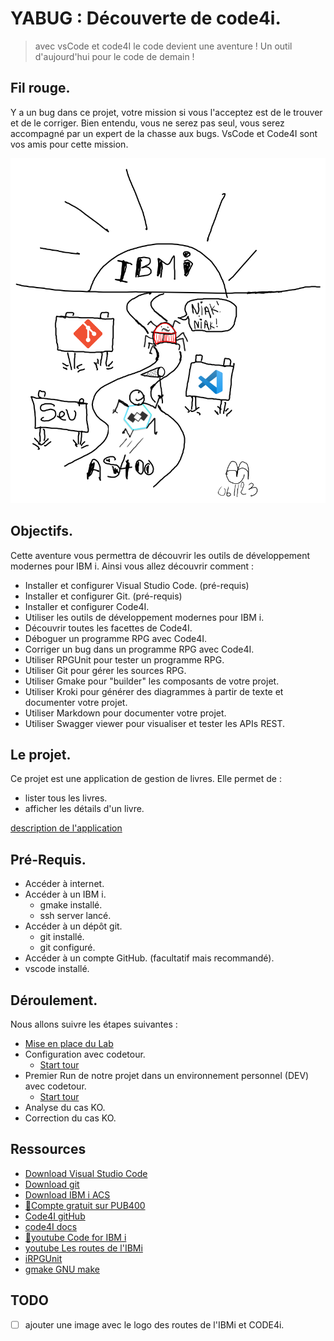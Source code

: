 # YABUG : Découverte de code4i.
> avec vsCode et code4I le code devient une aventure !
> Un outil d'aujourd'hui pour le code de demain !

## Fil rouge.

Y a un bug dans ce projet, votre mission si vous l'acceptez est de le trouver et de le corriger.
Bien entendu, vous ne serez pas seul, vous serez accompagné par un expert de la chasse aux bugs.
VsCode et Code4I sont vos amis pour cette mission.  

![picture 1](images/1a42a6243153acc842640f3081b09ed043d2a78d472f98df7608e899a005b5bb.png)  


## Objectifs.

Cette aventure vous permettra de découvrir les outils de développement modernes pour IBM i.
Ainsi vous allez découvrir comment :
- Installer et configurer Visual Studio Code. (pré-requis)
- Installer et configurer Git. (pré-requis)
- Installer et configurer Code4I.
- Utiliser les outils de développement modernes pour IBM i.
- Découvrir toutes les facettes de Code4I.
- Déboguer un programme RPG avec Code4I.
- Corriger un bug dans un programme RPG avec Code4I.
- Utiliser RPGUnit pour tester un programme RPG.
- Utiliser Git pour gérer les sources RPG.
- Utiliser Gmake pour "builder" les composants de votre projet.
- Utiliser Kroki pour générer des diagrammes à partir de texte et documenter votre projet.
- Utiliser Markdown pour documenter votre projet.
- Utiliser Swagger viewer pour visualiser et tester les APIs REST.

## Le projet.
Ce projet est une application de gestion de livres.
Elle permet de :
- lister tous les livres.
- afficher les détails d'un livre.

[description de l'application](ressources/doc/gestionDesLivres.md)

## Pré-Requis.
- Accéder à internet.
- Accéder à un IBM i.
    - gmake installé.
    - ssh server lancé.
- Accéder à un dépôt git.
    - git installé.
    - git configuré.
- Accéder à un compte GitHub. (facultatif mais recommandé).
- vscode installé.

## Déroulement.
Nous allons suivre les étapes suivantes :

- [Mise en place du Lab](./ressources/lab/01_MiseEnPlace_LAB/README.md)
- Configuration avec codetour.
  - [Start tour](command:codetour.startTour)
- Premier Run de notre projet dans un environnement personnel (DEV) avec codetour.
  - [Start tour](command:codetour.startTour)
- Analyse du cas KO.
- Correction du cas KO.
## Ressources
- [Download Visual Studio Code](https://code.visualstudio.com/download)
- [Download git](https://git-scm.com/downloads)
- [Download IBM i ACS](https://www.ibm.com/support/pages/ibm-i-access-client-solutions)
- [🙏Compte gratuit sur PUB400](https://www.pub400.com/)
- [Code4I gitHub](https://github.com/codefori/vscode-ibmi)
- [code4I docs](https://codefori.github.io/docs/#/)
- [🙏youtube Code for IBM i](https://youtube.com/playlist?list=PLNl31cqBafCp-ml8WqPeriHWLD1bkg7KL&si=gSBHoBYvtTSxMQ_m)
- [youtube Les routes de l'IBMi](https://youtube.com/playlist?list=PL-QeQCtTJK6Esv0Hihg0Mvk87a1KamIV7&si=Nr126mUF7gKmnrF0)
- [iRPGUnit](https://irpgunit.sourceforge.io/)
- [gmake GNU make](https://www.gnu.org/software/make/manual/make.html)
## TODO
- [ ] ajouter une image avec le logo des routes de l'IBMi et CODE4i.